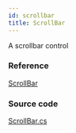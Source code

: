 ```yaml
---
id: scrollbar
title: ScrollBar
---
```


A scrollbar control

### Reference <a id="reference"></a>

[ScrollBar](http://reference.avaloniaui.net/api/Avalonia.Controls.Primitives/ScrollBar/)

### Source code <a id="source-code"></a>

[ScrollBar.cs](https://github.com/AvaloniaUI/Avalonia/blob/master/src/Avalonia.Controls/Primitives/ScrollBar.cs)
